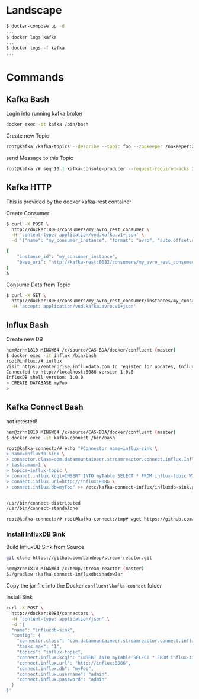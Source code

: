 
# Landscape
```bash
$ docker-compose up -d
...
$ docker logs kafka
...
$ docker logs -f kafka
...
```


# Commands
## Kafka Bash

Login into running kafka broker
```bash
docker exec -it kafka /bin/bash
```

Create new Topic
```bash
root@kafka:/kafka-topics --describe --topic foo --zookeeper zookeeper:2181
```
send Message to this Topic
```bash
root@kafka:/# seq 10 | kafka-console-producer --request-required-acks 1 --broker-list zookeeper:2181 --topic foo && echo 'Produced 10 messages.'
```

## Kafka HTTP
This is provided by the docker kafka-rest container


Create Consumer
```bash
$ curl -X POST \
  http://docker:8080/consumers/my_avro_rest_consumer \
  -H 'content-type: application/vnd.kafka.v1+json' \
  -d '{"name": "my_consumer_instance", "format": "avro", "auto.offset.reset": "smallest"}'

{
    "instance_id": "my_consumer_instance",
    "base_uri": "http://kafka-rest:8082/consumers/my_avro_rest_consumer/instances/my_consumer_instance"
}
$
```

Consume Data from Topic
```bash
$ curl -X GET \
  http://docker:8080/consumers/my_avro_rest_consumer/instances/my_consumer_instance/topics/foo \
  -H 'accept: application/vnd.kafka.avro.v1+json'
```



## Influx Bash

Create new DB
```bash
hem@zrhn1810 MINGW64 /c/source/CAS-BDA/docker/confluent (master)
$ docker exec -it influx /bin/bash
root@influx:/# influx
Visit https://enterprise.influxdata.com to register for updates, InfluxDB server management, and monitoring.
Connected to http://localhost:8086 version 1.0.0
InfluxDB shell version: 1.0.0
> CREATE DATABASE myFoo
>
```

## Kafka Connect Bash
not retested!
```bash
hem@zrhn1810 MINGW64 /c/source/CAS-BDA/docker/confluent (master)
$ docker exec -it kafka-connect /bin/bash

root@kafka-connect:/# echo "#Connector name=influx-sink \
> name=influxdb-sink \
> connector.class=com.datamountaineer.streamreactor.connect.influx.InfluxSinkConnector \
> tasks.max=1 \
> topics=influx-topic \
> connect.influx.kcql=INSERT INTO myTable SELECT * FROM influx-topic WITHTIMESTAMP sys_time() \
> connect.influx.url=http://influx:8086 \
> connect.influx.db=myFoo" >> /etc/kafka-connect-influx/influxdb-sink.properties


/usr/bin/connect-distributed
/usr/bin/connect-standalone

root@kafka-connect:/# root@kafka-connect:/tmp# wget https://github.com/Landoop/kafka-connect-tools/releases/download/v1.0.5/connect-cli
```


### Install InfluxDB Sink
Build InfluxDB Sink from Source
```bash
git clone https://github.com/Landoop/stream-reactor.git

hem@zrhn1810 MINGW64 /c/temp/stream-reactor (master)
$./gradlew :kafka-connect-influxdb:shadowJar
```
Copy the jar file into the Docker `confluent\kafka-connect` folder

Install Sink
```bash
curl -X POST \
  http://docker:8083/connectors \
  -H 'content-type: application/json' \
  -d '{
  "name": "influxdb-sink",
  "config": {
    "connector.class": "com.datamountaineer.streamreactor.connect.influx.InfluxSinkConnector",
    "tasks.max": "1",
    "topics": "influx-topic",
    "connect.influx.kcql": "INSERT INTO myTable SELECT * FROM influx-topic WITHTIMESTAMP sys_time()",
	"connect.influx.url": "http://influx:8086",
	"connect.influx.db": "myFoo",
	"connect.influx.username": "admin",
	"connect.influx.password": "admin"
  }
}'
```